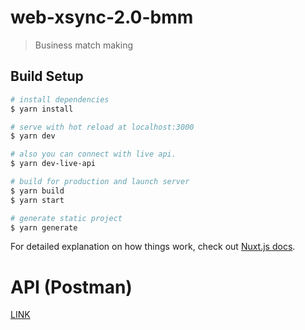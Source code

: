 # web-xsync-2.0-bmm

> Business match making

## Build Setup

```bash
# install dependencies
$ yarn install

# serve with hot reload at localhost:3000
$ yarn dev

# also you can connect with live api.
$ yarn dev-live-api

# build for production and launch server
$ yarn build
$ yarn start

# generate static project
$ yarn generate
```

For detailed explanation on how things work, check out [Nuxt.js docs](https://nuxtjs.org).

# API (Postman)

[LINK](https://documenter.getpostman.com/view/105985/SVtWyTtJ)
